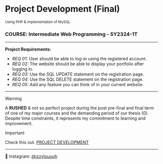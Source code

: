 # Project Development (Final)
<sup>Using PHP &amp; implementation of MySQL</sup>
### COURSE: Intermediate Web Programming - SY2324-1T

---

**Project Requirements:**
- *REQ 01:*  User should be able to log-in using the registered account.
- *REQ 02:*  The website should be able to display your portfolio after logging in.
- *REQ 03:*  Use the SQL UPDATE statement on the registration page.
- *REQ 04:*  Use the SQL DELETE statement on the registration page.
- *REQ 05:*  Add any feature you can think of in your current website.

---

> [!WARNING]
> A **RUSHED** & not so perfect project during the post pre-final and final term of one of my major courses and the demanding period of our thesis (0). Despite time constraints, it represents my commitment to learning and improvement.

> [!IMPORTANT]
> Check this out. [PROJECT DEVELOPMENT](https://drive.google.com/drive/folders/1xdSodeYNTam2ZlECIU2xOeR2EtPnoiUG?usp=sharing)

---

💙 Instagram: [@izzyluuuuh](https://www.instagram.com/izzyluuuuh/)
